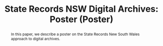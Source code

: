 ---
abstract: In this paper, we describe a poster on the State Records New South Wales
  approach to digital archives.
creators:
- Lehane, Richard
- Archer, Danny
- Findlay, Cassie
date: null
document_url: https://services.phaidra.univie.ac.at/api/object/o:378697/download
grand_parent: iPRES
institutions: []
keywords:
- recordkeeping
- archives
- state records new south wales
landing_page_url: https://phaidra.univie.ac.at/o:378697
language: eng
layout: publication
license: CC BY-NC-SA 3.0 AT
notes_url: null
parent: iPRES 2014
publication_type: poster
size: 61030
slides_url: null
source_name: iPRES
stream_url: null
title: 'State Records NSW Digital Archives: Poster (Poster) '
year: 2014
---